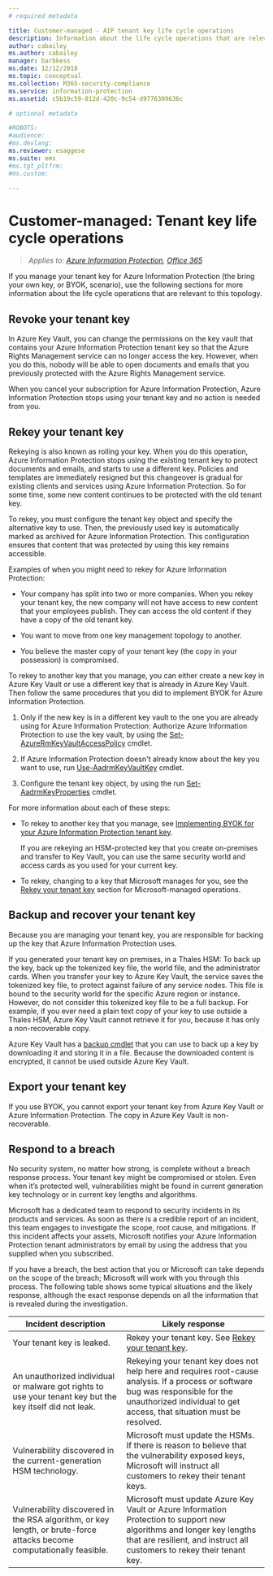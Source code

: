 ```yaml
---
# required metadata

title: Customer-managed - AIP tenant key life cycle operations
description: Information about the life cycle operations that are relevant if you manage your tenant key for Azure Information Protection (the bring your own key, or BYOK, scenario).
author: cabailey
ms.author: cabailey
manager: barbkess
ms.date: 12/12/2018
ms.topic: conceptual
ms.collection: M365-security-compliance
ms.service: information-protection
ms.assetid: c5b19c59-812d-420c-9c54-d9776309636c

# optional metadata

#ROBOTS:
#audience:
#ms.devlang:
ms.reviewer: esaggese
ms.suite: ems
#ms.tgt_pltfrm:
#ms.custom:

---
```



# Customer-managed: Tenant key life cycle operations

>*Applies to: [Azure Information Protection](https://azure.microsoft.com/pricing/details/information-protection), [Office 365](https://download.microsoft.com/download/E/C/F/ECF42E71-4EC0-48FF-AA00-577AC14D5B5C/Azure_Information_Protection_licensing_datasheet_EN-US.pdf)*

If you manage your tenant key for Azure Information Protection (the bring your own key, or BYOK, scenario), use the following sections for more information about the life cycle operations that are relevant to this topology.

## Revoke your tenant key
In Azure Key Vault, you can change the permissions on the key vault that contains your Azure Information Protection tenant key so that the Azure Rights Management service can no longer access the key. However, when you do this, nobody will be able to open documents and emails that you previously protected with the Azure Rights Management service.

When you cancel your subscription for Azure Information Protection, Azure Information Protection stops using your tenant key and no action is needed from you.

## Rekey your tenant key
Rekeying is also known as rolling your key. When you do this operation, Azure Information Protection stops using the existing tenant key to protect documents and emails, and starts to use a different key. Policies and templates are immediately resigned but this changeover is gradual for existing clients and services using Azure Information Protection. So for some time, some new content continues to be protected with the old tenant key.

To rekey, you must configure the tenant key object and specify the alternative key to use. Then, the previously used key is automatically marked as archived for Azure Information Protection. This configuration ensures that content that was protected by using this key remains accessible.

Examples of when you might need to rekey for Azure Information Protection:

- Your company has split into two or more companies. When you rekey your tenant key, the new company will not have access to new content that your employees publish. They can access the old content if they have a copy of the old tenant key.

- You want to move from one key management topology to another. 

- You believe the master copy of your tenant key (the copy in your possession) is compromised.

To rekey to another key that you manage, you can either create a new key in Azure Key Vault or use a different key that is already in Azure Key Vault. Then follow the same procedures that you did to implement BYOK for Azure Information Protection. 

1. Only if the new key is in a different key vault to the one you are already using for Azure Information Protection: Authorize Azure Information Protection to use the key vault, by using the [Set-AzureRmKeyVaultAccessPolicy](/powershell/module/azurerm.keyvault/set-azurermkeyvaultaccesspolicy) cmdlet.

2. If Azure Information Protection doesn't already know about the key you want to use, run [Use-AadrmKeyVaultKey](/powershell/module/aadrm/use-aadrmkeyvaultkey) cmdlet.

3. Configure the tenant key object, by using the run [Set-AadrmKeyProperties](/powershell/module/aadrm/set-aadrmkeyproperties) cmdlet.

For more information about each of these steps:

- To rekey to another key that you manage, see [Implementing BYOK for your Azure Information Protection tenant key](plan-implement-tenant-key.md#implementing-byok-for-your-azure-information-protection-tenant-key).
    
    If you are rekeying an HSM-protected key that you create on-premises and transfer to Key Vault, you can use the same security world and access cards as you used for your current key.

- To rekey, changing to a key that Microsoft manages for you, see the [Rekey your tenant key](operations-microsoft-managed-tenant-key.md#rekey-your-tenant-key) section for Microsoft-managed operations.

## Backup and recover your tenant key
Because you are managing your tenant key, you are responsible for backing up the key that Azure Information Protection uses. 

If you generated your tenant key on premises, in a Thales HSM: To back up the key, back up the tokenized key file, the world file, and the administrator cards. When you transfer your key to Azure Key Vault, the service saves the tokenized key file, to protect against failure of any service nodes. This file is bound to the security world for the specific Azure region or instance. However, do not consider this tokenized key file to be a full backup. For example, if you ever need a plain text copy of your key to use outside a Thales HSM, Azure Key Vault cannot retrieve it for you, because it has only a non-recoverable copy.

Azure Key Vault has a [backup cmdlet](/powershell/module/azurerm.keyvault/Backup-AzureKeyVaultKey) that you can use to back up a key by downloading it and storing it in a file. Because the downloaded content is encrypted, it cannot be used outside Azure Key Vault. 

## Export your tenant key
If you use BYOK, you cannot export your tenant key from Azure Key Vault or Azure Information Protection. The copy in Azure Key Vault is non-recoverable. 

## Respond to a breach
No security system, no matter how strong, is complete without a breach response process. Your tenant key might be compromised or stolen. Even when it’s protected well, vulnerabilities might be found in current generation key technology or in current key lengths and algorithms.

Microsoft has a dedicated team to respond to security incidents in its products and services. As soon as there is a credible report of an incident, this team engages to investigate the scope, root cause, and mitigations. If this incident affects your assets, Microsoft notifies your Azure Information Protection tenant administrators by email by using the address that you supplied when you subscribed.

If you have a breach, the best action that you or Microsoft can take depends on the scope of the breach; Microsoft will work with you through this process. The following table shows some typical situations and the likely response, although the exact response depends on all the information that is revealed during the investigation.

|Incident description|Likely response|
|------------------------|-------------------|
|Your tenant key is leaked.|Rekey your tenant key. See [Rekey your tenant key](#rekey-your-tenant-key).|
|An unauthorized individual or malware got rights to use your tenant key but the key itself did not leak.|Rekeying your tenant key does not help here and requires root-cause analysis. If a process or software bug was responsible for the unauthorized individual to get access, that situation must be resolved.|
|Vulnerability discovered in the current-generation HSM technology.|Microsoft must update the HSMs. If there is reason to believe that the vulnerability exposed keys, Microsoft will instruct all customers to rekey their tenant keys.|
|Vulnerability discovered in the RSA algorithm, or key length, or brute-force attacks become computationally feasible.|Microsoft must update Azure Key Vault or Azure Information Protection to support new algorithms and longer key lengths that are resilient, and instruct all customers to rekey their tenant key.|


